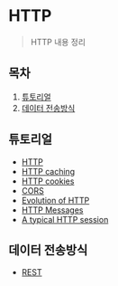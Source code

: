 # HTTP

> HTTP 내용 정리
>
> [MDN HTTP 레퍼런스]: https://developer.mozilla.org/en-US/docs/Web/HTTP
> [REST 위키]: https://en.wikipedia.org/wiki/Representational_state_transfer
>
> 

## 목차

1. [튜토리얼](#튜토리얼)
2. [데이터 전송방식](#데이터-전송방식)

## 튜토리얼

- [HTTP](./01_Tutorials/01_Overview.md)
- [HTTP caching](./01_Tutorials/02_HTTPCaching.md)
- [HTTP cookies](./01_Tutorials/03_HTTPCookies.md)
- [CORS](./01_Tutorials/04_CrossOriginResourceSharing.md)
- [Evolution of HTTP](./01_Tutorials/05_EvolutionOfHTTP.md)
- [HTTP Messages](./01_Tutorials/07_HTTPMessages.md)
- [A typical HTTP session](./01_Tutorials/08_ATypicalHTTPSession.md)

## 데이터 전송방식

- [REST](./02_DataTransmission/01_REST.md)